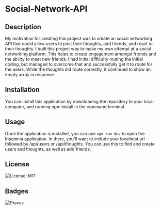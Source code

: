 # Social-Network-API

## Description

My motivation for creating this project was to create an social networking API that could allow users to post their thoughts, add friends, and react to their thoughts. I built this project was to make my own attempt at a social networking platform. This helps to create engagement amongst friends and the ability to meet new friends. I had initial difficulty routing the initial coding, but managed to overcome that and successfully get it to route for the users. While the thoughts did route correctly, it continued to show an empty array in response.

## Installation

You can install this application by downloading the repository to your local computer, and running npm install in the command terminal.

## Usage

Once the application is installed, you can use ```npm run dev``` to open the Insomnia application. In there, you'll want to include your localhost url followed by /api/users or /api/thoughts. You can use this to find and create users and thoughts, as well as add friends.

## License

![License: MIT](https://img.shields.io/badge/License-MIT-yellow.svg)

## Badges

![Pravus](https://img.shields.io/badge/Pravus-Codes?style=plastic&logo=Github&labelColor=black&color=purple)
